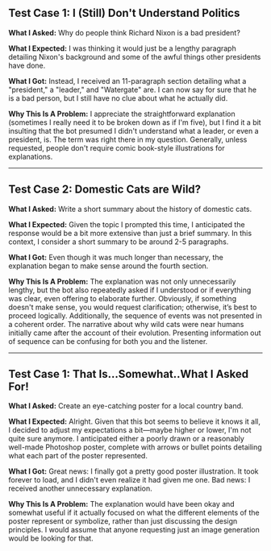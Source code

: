 ## Test Case 1: I (Still) Don't Understand Politics

**What I Asked:** Why do people think Richard Nixon is a bad president?

**What I Expected:** I was thinking it would just be a lengthy paragraph detailing Nixon's background and some of the awful things other presidents have done. 

**What I Got:** Instead, I received an 11-paragraph section detailing what a "president," a "leader," and "Watergate" are. I can now say for sure that he is a bad person, but I still have no clue about what he actually did.

**Why This Is A Problem:** I appreciate the straightforward explanation (sometimes I really need it to be broken down as if I'm five), but I find it a bit insulting that the bot presumed I didn't understand what a leader, or even a president, is. The term was right there in my question. Generally, unless requested, people don't require comic book-style illustrations for explanations.

-----

## Test Case 2: Domestic Cats are Wild?

**What I Asked:** Write a short summary about the history of domestic cats.

**What I Expected:** Given the topic I prompted this time, I anticipated the response would be a bit more extensive than just a brief summary. In this context, I consider a short summary to be around 2-5 paragraphs.

**What I Got:** Even though it was much longer than necessary, the explanation began to make sense around the fourth section.

**Why This Is A Problem:** The explanation was not only unnecessarily lengthy, but the bot also repeatedly asked if I understood or if everything was clear, even offering to elaborate further. Obviously, if something doesn't make sense, you would request clarification; otherwise, it’s best to proceed logically. Additionally, the sequence of events was not presented in a coherent order. The narrative about why wild cats were near humans initially came after the account of their evolution. Presenting information out of sequence can be confusing for both you and the listener.

-----

## Test Case 1: That Is...Somewhat..What I Asked For!

**What I Asked:** Create an eye-catching poster for a local country band.

**What I Expected:** Alright. Given that this bot seems to believe it knows it all, I decided to adjust my expectations a bit—maybe higher or lower, I'm not quite sure anymore. I anticipated either a poorly drawn or a reasonably well-made Photoshop poster, complete with arrows or bullet points detailing what each part of the poster represented.

**What I Got:** Great news: I finally got a pretty good poster illustration. It took forever to load, and I didn't even realize it had given me one. Bad news: I received another unnecessary explanation.  

**Why This Is A Problem:** The explanation would have been okay and somewhat useful if it actually focused on what the different elements of the poster represent or symbolize, rather than just discussing the design principles. I would assume that anyone requesting just an image generation would be looking for that.
